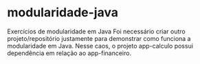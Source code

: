 # modularidade-java
 Exercícios de modularidade em Java
 Foi necessário criar outro projeto/repositório justamente para demonstrar como funciona a modularidade em Java. Nesse caos, o projeto app-calculo possui dependência em relação ao app-financeiro.
